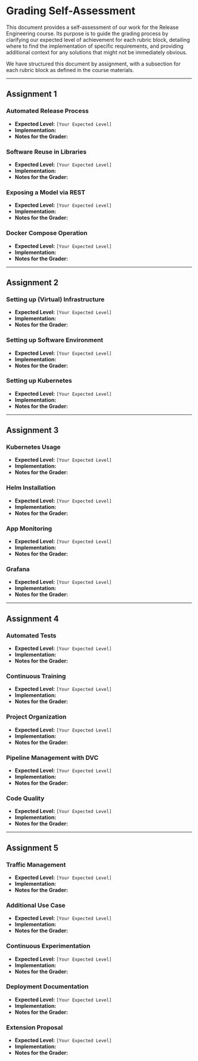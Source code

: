 # Grading Self-Assessment

This document provides a self-assessment of our work for the Release Engineering course. Its purpose is to guide the grading process by clarifying our expected level of achievement for each rubric block, detailing where to find the implementation of specific requirements, and providing additional context for any solutions that might not be immediately obvious.

We have structured this document by assignment, with a subsection for each rubric block as defined in the course materials.

---

## Assignment 1

### Automated Release Process

*   **Expected Level:** `[Your Expected Level]`
*   **Implementation:**
*   **Notes for the Grader:**

### Software Reuse in Libraries

*   **Expected Level:** `[Your Expected Level]`
*   **Implementation:**
*   **Notes for the Grader:**

### Exposing a Model via REST

*   **Expected Level:** `[Your Expected Level]`
*   **Implementation:**
*   **Notes for the Grader:**

### Docker Compose Operation

*   **Expected Level:** `[Your Expected Level]`
*   **Implementation:**
*   **Notes for the Grader:**

---

## Assignment 2

### Setting up (Virtual) Infrastructure

*   **Expected Level:** `[Your Expected Level]`
*   **Implementation:**
*   **Notes for the Grader:**

### Setting up Software Environment

*   **Expected Level:** `[Your Expected Level]`
*   **Implementation:**
*   **Notes for the Grader:**

### Setting up Kubernetes

*   **Expected Level:** `[Your Expected Level]`
*   **Implementation:**
*   **Notes for the Grader:**

---

## Assignment 3

### Kubernetes Usage

*   **Expected Level:** `[Your Expected Level]`
*   **Implementation:**
*   **Notes for the Grader:**

### Helm Installation

*   **Expected Level:** `[Your Expected Level]`
*   **Implementation:**
*   **Notes for the Grader:**

### App Monitoring

*   **Expected Level:** `[Your Expected Level]`
*   **Implementation:**
*   **Notes for the Grader:**

### Grafana

*   **Expected Level:** `[Your Expected Level]`
*   **Implementation:**
*   **Notes for the Grader:**

---

## Assignment 4

### Automated Tests

*   **Expected Level:** `[Your Expected Level]`
*   **Implementation:**
*   **Notes for the Grader:**

### Continuous Training

*   **Expected Level:** `[Your Expected Level]`
*   **Implementation:**
*   **Notes for the Grader:**

### Project Organization

*   **Expected Level:** `[Your Expected Level]`
*   **Implementation:**
*   **Notes for the Grader:**

### Pipeline Management with DVC

*   **Expected Level:** `[Your Expected Level]`
*   **Implementation:**
*   **Notes for the Grader:**

### Code Quality

*   **Expected Level:** `[Your Expected Level]`
*   **Implementation:**
*   **Notes for the Grader:**

---

## Assignment 5

### Traffic Management

*   **Expected Level:** `[Your Expected Level]`
*   **Implementation:**
*   **Notes for the Grader:**

### Additional Use Case

*   **Expected Level:** `[Your Expected Level]`
*   **Implementation:**
*   **Notes for the Grader:**

### Continuous Experimentation

*   **Expected Level:** `[Your Expected Level]`
*   **Implementation:**
*   **Notes for the Grader:**

### Deployment Documentation

*   **Expected Level:** `[Your Expected Level]`
*   **Implementation:**
*   **Notes for the Grader:**

### Extension Proposal

*   **Expected Level:** `[Your Expected Level]`
*   **Implementation:**
*   **Notes for the Grader:**
